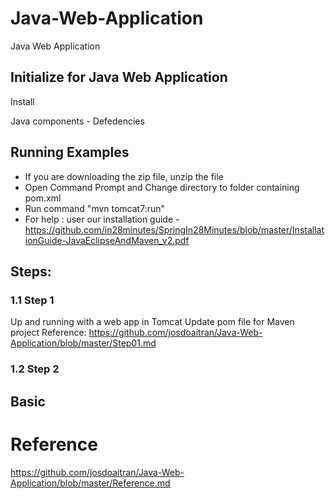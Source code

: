 # Java-Web-Application
Java Web Application

## Initialize for Java Web Application
Install

Java components - Defedencies

## Running Examples
* If you are downloading the zip file, unzip the file
* Open Command Prompt and Change directory to folder containing pom.xml
* Run command "mvn tomcat7:run"
* For help : user our installation guide - https://github.com/in28minutes/SpringIn28Minutes/blob/master/InstallationGuide-JavaEclipseAndMaven_v2.pdf


## Steps:

### 1.1 Step 1
Up and running with a web app in Tomcat
Update pom file for Maven project
Reference: 
https://github.com/josdoaitran/Java-Web-Application/blob/master/Step01.md

### 1.2 Step 2


## Basic 


# Reference
https://github.com/josdoaitran/Java-Web-Application/blob/master/Reference.md
